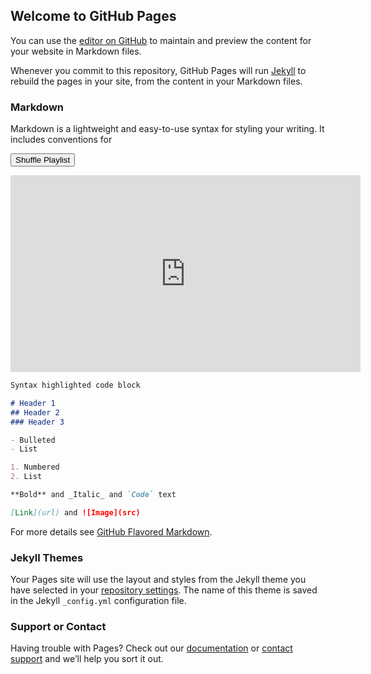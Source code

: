 ## Welcome to GitHub Pages

You can use the [editor on GitHub](https://github.com/Spencerinnd/SOTD/edit/master/README.md) to maintain and preview the content for your website in Markdown files.

Whenever you commit to this repository, GitHub Pages will run [Jekyll](https://jekyllrb.com/) to rebuild the pages in your site, from the content in your Markdown files.

### Markdown

Markdown is a lightweight and easy-to-use syntax for styling your writing. It includes conventions for

<button onclick="shuffle()" id="randomize" type="button">Shuffle Playlist</button>

<iframe id="player" width="560" height="315" src="https://www.youtube.com/embed/videoseries?list=PLx0sYbCqOb8TBPRdmBHs5Iftvv9TPboYG" frameborder="0" allow="autoplay; encrypted-media" allowfullscreen></iframe>

<script src="//ajax.googleapis.com/ajax/libs/jquery/1.7.2/jquery.min.js"></script>

<script>
    var player = document.getElementById("player");
    player.src = "https://www.youtube.com/embed/SjtlDq-u8FY";
    


    shuffle(){
        player.src = "https://www.youtube.com/embed/_uSgybW-y5s"
    }
</script>

```markdown
Syntax highlighted code block

# Header 1
## Header 2
### Header 3

- Bulleted
- List

1. Numbered
2. List

**Bold** and _Italic_ and `Code` text

[Link](url) and ![Image](src)
```

For more details see [GitHub Flavored Markdown](https://guides.github.com/features/mastering-markdown/).

### Jekyll Themes

Your Pages site will use the layout and styles from the Jekyll theme you have selected in your [repository settings](https://github.com/Spencerinnd/SOTD/settings). The name of this theme is saved in the Jekyll `_config.yml` configuration file.

### Support or Contact

Having trouble with Pages? Check out our [documentation](https://help.github.com/categories/github-pages-basics/) or [contact support](https://github.com/contact) and we’ll help you sort it out.
